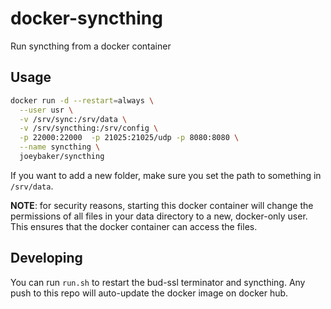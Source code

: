 # docker-syncthing

Run syncthing from a docker container

## Usage

```sh
docker run -d --restart=always \
  --user usr \
  -v /srv/sync:/srv/data \
  -v /srv/syncthing:/srv/config \
  -p 22000:22000  -p 21025:21025/udp -p 8080:8080 \
  --name syncthing \
  joeybaker/syncthing
```

If you want to add a new folder, make sure you set the path to something in `/srv/data`.

**NOTE**: for security reasons, starting this docker container will change the permissions of all files in your data directory to a new, docker-only user. This ensures that the docker container can access the files.

## Developing
You can run `run.sh` to restart the bud-ssl terminator and syncthing. Any push to this repo will auto-update the docker image on docker hub.
